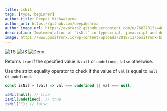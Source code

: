 ```yaml
---
title: isNil
tags: [type, beginner]
author_title: Deepak Vishwakarma
author_url: https://github.com/deepakshrma
author_image_url: https://avatars2.githubusercontent.com/u/7682731?s=400
description: Implementation of "isNil" in typescript, javascript and deno.
image: https://www.positronx.io/wp-content/uploads/2018/11/positronx-banner-1152-1.jpg
---
```


![TS](https://img.shields.io/badge/supports-typescript-blue.svg?style=flat-square)
![JS](https://img.shields.io/badge/supports-javascript-yellow.svg?style=flat-square)
![Deno](https://img.shields.io/badge/supports-deno-green.svg?style=flat-square)

Returns `true` if the specified value is `null` or `undefined`, `false` otherwise.

Use the strict equality operator to check if the value of `val` is equal to `null` or `undefined`.

```ts title="typescript"
const isNil = (val) => val === undefined || val === null;
```

```ts title="typescript"
isNil(null); // true
isNil(undefined); // true
isNil(""); // false
```
